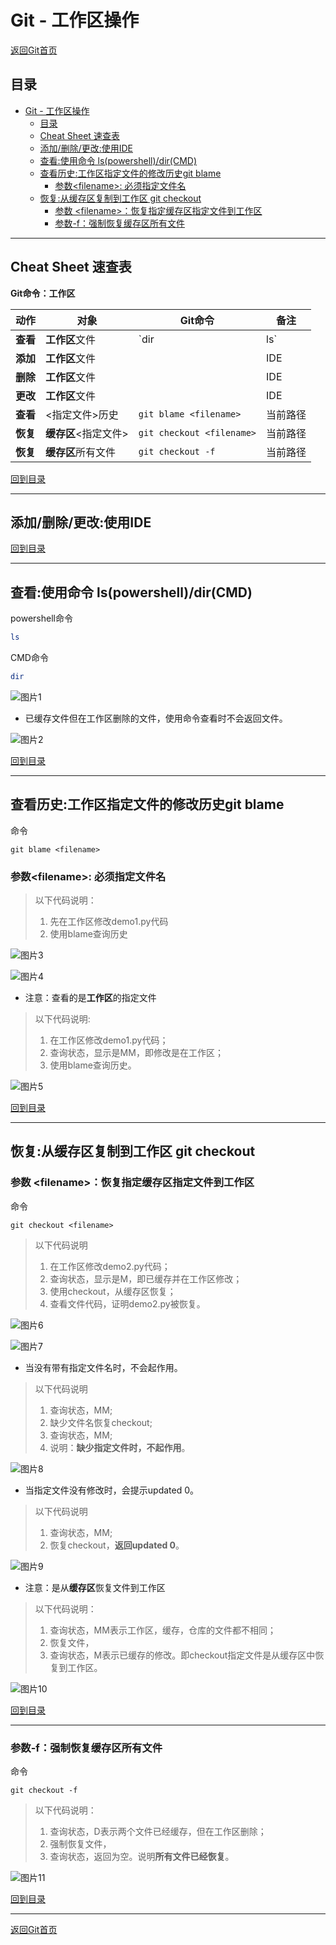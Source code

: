 # Git - 工作区操作

[返回Git首页](../git_index.md)

## 目录
- [Git - 工作区操作](#git---工作区操作)
  - [目录](#目录)
  - [Cheat Sheet 速查表](#cheat-sheet-速查表)
  - [添加/删除/更改:使用IDE](#添加删除更改使用ide)
  - [查看:使用命令 ls(powershell)/dir(CMD)](#查看使用命令-lspowershelldircmd)
  - [查看历史:工作区指定文件的修改历史git blame](#查看历史工作区指定文件的修改历史git-blame)
    - [参数\<filename>: 必须指定文件名](#参数filename-必须指定文件名)
  - [恢复:从缓存区复制到工作区 git checkout](#恢复从缓存区复制到工作区-git-checkout)
    - [参数 \<filename>：恢复指定缓存区指定文件到工作区](#参数-filename恢复指定缓存区指定文件到工作区)
    - [参数-f：强制恢复缓存区所有文件](#参数-f强制恢复缓存区所有文件)

***

## Cheat Sheet 速查表

**Git命令：工作区**

|动作|对象|Git命令|备注|
|---|---|---|---|
|**查看**|**工作区**文件|`dir | ls`|当前路径|
|**添加**|**工作区**文件||IDE|
|**删除**|**工作区**文件||IDE|
|**更改**|**工作区**文件||IDE|
|**查看**|<指定文件>历史|`git blame <filename>`|当前路径|
|**恢复**|**缓存区**<指定文件>|`git checkout <filename>`|当前路径|
|**恢复**|**缓存区**所有文件|`git checkout -f`|当前路径|

[回到目录](#目录)

***

## 添加/删除/更改:使用IDE

[回到目录](#目录)

***

## 查看:使用命令 ls(powershell)/dir(CMD)

powershell命令
```powershell
ls
```

CMD命令
```powershell
dir
```

![图片1](../pics/workspace/图片1.png)


- 已缓存文件但在工作区删除的文件，使用命令查看时不会返回文件。

![图片2](../pics/workspace/图片2.png)

[回到目录](#目录)

***

## 查看历史:工作区指定文件的修改历史git blame

命令
```git
git blame <filename>
```

### 参数\<filename>: 必须指定文件名

>以下代码说明：
>1. 先在工作区修改demo1.py代码
>2. 使用blame查询历史
  
![图片3](../pics/workspace/图片3.png)

![图片4](../pics/workspace/图片4.png)


- 注意：查看的是**工作区**的指定文件

>以下代码说明:
>1. 在工作区修改demo1.py代码；
>2. 查询状态，显示是MM，即修改是在工作区；
>3. 使用blame查询历史。

![图片5](../pics/workspace/图片5.png)

[回到目录](#目录)

***

## 恢复:从缓存区复制到工作区 git checkout

### 参数 \<filename>：恢复指定缓存区指定文件到工作区

命令
```git
git checkout <filename>
```

>以下代码说明
>1. 在工作区修改demo2.py代码；
>2. 查询状态，显示是M，即已缓存并在工作区修改；
>3. 使用checkout，从缓存区恢复；
>4. 查看文件代码，证明demo2.py被恢复。

![图片6](../pics/workspace/图片6.png)

![图片7](../pics/workspace/图片7.png)

- 当没有带有指定文件名时，不会起作用。

>以下代码说明
>1. 查询状态，MM;
>2. 缺少文件名恢复checkout;
>3. 查询状态，MM;
>4. 说明：**缺少指定文件时，不起作用**。

![图片8](../pics/workspace/图片8.png)


- 当指定文件没有修改时，会提示updated 0。

>以下代码说明
>1. 查询状态，MM;
>2. 恢复checkout，**返回updated 0**。

![图片9](../pics/workspace/图片9.png)

- 注意：是从**缓存区**恢复文件到工作区

> 以下代码说明：
>1.	查询状态，MM表示工作区，缓存，仓库的文件都不相同；
>2.	恢复文件，
>3.	查询状态，M表示已缓存的修改。即checkout指定文件是从缓存区中恢复到工作区。

![图片10](../pics/workspace/图片10.png)

[回到目录](#目录)

***

### 参数-f：强制恢复缓存区所有文件

命令
```git
git checkout -f
```


> 以下代码说明：
>1.	查询状态，D表示两个文件已经缓存，但在工作区删除；
>2.	强制恢复文件，
>3.	查询状态，返回为空。说明**所有文件已经恢复**。

![图片11](../pics/workspace/图片11.png)

[回到目录](#目录)

***

[返回Git首页](../git_index.md)

